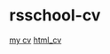 # rsschool-cv
[my cv](https://HelgaSwan.github.io/rsschool-cv/cv)
[html_cv](https://HelgaSwan.github.io/rsschool-cv/)
